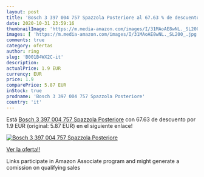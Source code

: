 ```yaml
---
layout: post
title: 'Bosch 3 397 004 757 Spazzola Posteriore al 67.63 % de descuento'
date: 2020-10-31 23:59:16
thumbnailImage: 'https://m.media-amazon.com/images/I/31MAoAE8wNL._SL200_.jpg'
images: [ 'https://m.media-amazon.com/images/I/31MAoAE8wNL._SL200_.jpg' ]
comments: true
category: ofertas
author: ring
slug: 'B001B4WX2C-it'
description:
actualPrice: 1.9 EUR
currency: EUR
price: 1.9
comparePrice: 5.87 EUR
inStock: true
prodname: 'Bosch 3 397 004 757 Spazzola Posteriore'
country: 'it'
---
```


Está [Bosch 3 397 004 757 Spazzola Posteriore](https://www.amazon.it/dp/B001B4WX2C/?tag=tolees00-21) con 67.63 de descuento por 1.9 EUR (original: 5.87 EUR) en el siguiente enlace!

[![Bosch 3 397 004 757 Spazzola Posteriore](https://m.media-amazon.com/images/I/31MAoAE8wNL._SL200_.jpg)](https://www.amazon.it/dp/B001B4WX2C/?tag=tolees00-21)

[Ver la oferta!!](https://www.amazon.it/dp/B001B4WX2C/?tag=tolees00-21)

Links participate in Amazon Associate program and might generate a comission on qualifying sales


